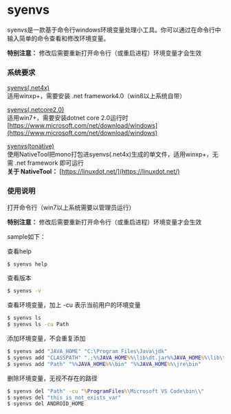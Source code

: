 # syenvs

syenvs是一款基于命令行windows环境变量处理小工具。你可以通过在命令行中输入简单的命令查看和修改环境变量。

**特别注意：** 修改后需要重新打开命令行（或重启进程）环境变量才会生效

### 系统要求
[syenvs(.net4x)](https://github.com/zerowsl/syenvs/releases/download/untagged-8ac50300afda1028302e/syenvs-net4x.zip)\
适用winxp+，需要安装 .net framework4.0（win8以上系统自带）

[syenvs(.netcore2.0)](https://github.com/zerowsl/syenvs/releases/download/untagged-8ac50300afda1028302e/syenvs-netcore2.0.zip)\
适用win7+，需要安装dotnet core 2.0运行时 [https://www.microsoft.com/net/download/windows](https://www.microsoft.com/net/download/windows)

[syenvs(tonative)](https://pan.baidu.com/s/1o8xaxmi#list/path=%2Fgit%2FSysEnvVars%2Fsyenvs%2F0.3.0.0&parentPath=%2Fgit%2FSysEnvVars)\
使用NativeTool把mono打包进syenvs(.net4x)生成的单文件，适用winxp+，无需 .net framework 即可运行\
**关于 NativeTool：** [https://linuxdot.net/](https://linuxdot.net/)

### 使用说明
打开命令行（win7以上系统需要以管理员运行）

**特别注意：** 修改后需要重新打开命令行（或重启进程）环境变量才会生效

sample如下：

查看help
```cmd
$ syenvs help
```

查看版本
```cmd
$ syenvs -v
```

查看环境变量，加上 -cu 表示当前用户的环境变量
```cmd
$ syenvs ls
$ syenvs ls -cu Path
```

添加环境变量，不会重复添加
```cmd
$ syenvs add "JAVA_HOME" "C:\Program Files\Java\jdk"
$ syenvs add "CLASSPATH" ".;%%JAVA_HOME%%\lib\dt.jar%%JAVA_HOME%%\lib\tools.jar;"
$ syenvs add "Path" "%%JAVA_HOME%%\bin" "%%JAVA_HOME%%\jre\bin"
```

删除环境变量，无视不存在的路径
```cmd
$ syenvs del "Path" -cu "%ProgramFiles%\Microsoft VS Code\bin\\"
$ syenvs del "this_is_not_exists_var"
$ syenvs del ANDROID_HOME
```
